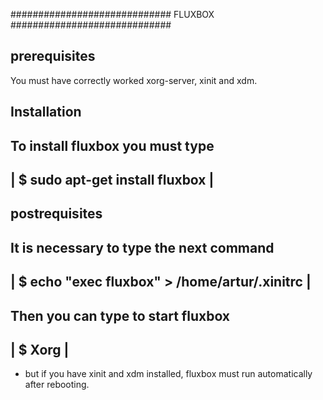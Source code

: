  #############################
 FLUXBOX          
 #############################

 prerequisites
 --------------- 
 You must have correctly worked xorg-server, xinit and xdm.
 
 Installation
 ------------ 
 To install fluxbox you must type
 ------------------------------------------------------------------------
 | $ sudo apt-get install fluxbox					|
 ------------------------------------------------------------------------

 postrequisites
 --------------
 It is necessary to type the next command
 ------------------------------------------------------------------------
 | $ echo "exec fluxbox" > /home/artur/.xinitrc				|
 ------------------------------------------------------------------------

 Then you can type to start fluxbox
 ------------------------------------------------------------------------
 | $ Xorg								|
 ------------------------------------------------------------------------
 
 * but if you have xinit and xdm installed, fluxbox must run automatically 
   after rebooting.
